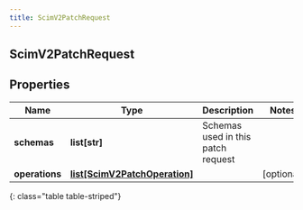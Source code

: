 ```yaml
---
title: ScimV2PatchRequest
---
```

## ScimV2PatchRequest

## Properties

|Name | Type | Description | Notes|
|------------ | ------------- | ------------- | -------------|
| **schemas** | **list[str]** | Schemas used in this patch request | |
| **operations** | [**list[ScimV2PatchOperation]**](ScimV2PatchOperation.html) |  | [optional] |
{: class="table table-striped"}


